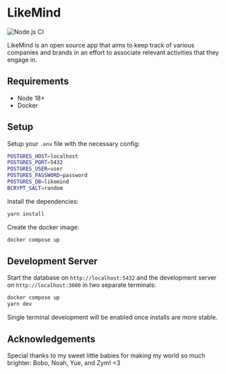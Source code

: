 # LikeMind

![Node.js CI](https://github.com/slyduda/likemind/actions/workflows/main.yml/badge.svg)

LikeMind is an open source app that aims to keep track of various companies and brands in an effort to associate relevant activities that they engage in.

## Requirements

- Node 18+
- Docker

## Setup

Setup your `.env` file with the necessary config:

```bash
POSTGRES_HOST=localhost
POSTGRES_PORT=5432
POSTGRES_USER=user
POSTGRES_PASSWORD=password
POSTGRES_DB=likemind
BCRYPT_SALT=random
```

Install the dependencies:

```bash
yarn install
```

Create the docker image:

```bash
docker compose up
```

## Development Server

Start the database on `http://localhost:5432` and the development server on `http://localhost:3000` in two separate terminals:

```bash
docker compose up
yarn dev
```

Single terminal development will be enabled once installs are more stable.

## Acknowledgements

Special thanks to my sweet little babies for making my world so much brighter: Bobo, Noah, Yue, and Zym! <3
